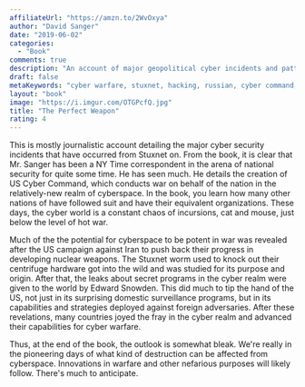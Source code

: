 ```yaml
---
affiliateUrl: "https://amzn.to/2WvOxya"
author: "David Sanger"
date: "2019-06-02"
categories:
  - "Book"
comments: true
description: "An account of major geopolitical cyber incidents and patterns of warefare" 
draft: false
metaKeywords: "cyber warfare, stuxnet, hacking, russian, cyber command, chinese"
layout: "book"
image: "https://i.imgur.com/OTGPcfQ.jpg"
title: "The Perfect Weapon"
rating: 4
---
```


This is mostly journalistic account detailing the major cyber security incidents that have occurred from Stuxnet on.  From the book, it is clear that Mr. Sanger has been a NY Time correspondent in the arena of national security for quite some time.  He has seen much.  He details the creation of US Cyber Command, which conducts war on behalf of the nation in the relatively-new realm of cyberspace.  In the book, you learn how many other nations of have followed suit and have their equivalent organizations.  These days, the cyber world is a constant chaos of incursions, cat and mouse, just below the level of hot war.  

Much of the the potential for cyberspace to be potent in war was revealed after the US campaign against Iran to push back their progress in developing nuclear weapons.  The Stuxnet worm used to knock out their centrifuge hardware got into the wild and was studied for its purpose and origin.  After that, the leaks about secret programs in the cyber realm were given to the world by Edward Snowden.  This did much to tip the hand of the US, not just in its surprising domestic surveillance programs, but in its capabilities and strategies deployed against foreign adversaries.  After these revelations, many countries joyed the fray in the cyber realm and advanced their capabilities for cyber warfare. 

Thus, at the end of the book, the outlook is somewhat bleak.  We're really in the pioneering days of what kind of destruction can be affected from cyberspace.  Innovations in warfare and other nefarious purposes will likely follow.  There's much to anticipate.  
